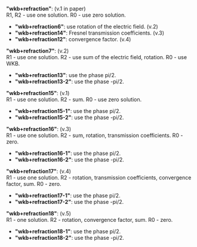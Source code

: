 **"wkb+refraction"**: (v.1 in paper)  
R1, R2 - use one solution. R0 - use zero solution.
  + **"wkb+refraction6"**: use rotation of the electric field. (v.2)
  + **"wkb+refraction14"**: Fresnel transmission coefficients. (v.3)
  + **"wkb+refraction12"**: convergence factor. (v.4)

**"wkb+refraction7"**: (v.2)  
R1 - use one solution. R2 - use sum of the electric field, rotation. R0
\- use WKB.
  + **"wkb+refraction13"**: use the phase pi/2.
  + **"wkb+refraction13-2"**: use the phase -pi/2.

**"wkb+refraction15"**: (v.1)  
R1 - use one solution. R2 - sum. R0 - use zero solution.
+   **"wkb+refraction15-1"**: use the phase pi/2.
+   **"wkb+refraction15-2"**: use the phase -pi/2.

**"wkb+refraction16"**: (v.3)  
R1 - use one solution. R2 - sum, rotation, transmission coefficients. R0
\- zero.
+   **"wkb+refraction16-1"**: use the phase pi/2.
+   **"wkb+refraction16-2"**: use the phase -pi/2.

**"wkb+refraction17"**: (v.4)  
R1 - use one solution. R2 - rotation, transmission coefficients,
convergence factor, sum. R0 - zero.
+   **"wkb+refraction17-1"**: use the phase pi/2.
+   **"wkb+refraction17-2"**: use the phase -pi/2.

**"wkb+refraction18"**: (v.5)  
R1 - one solution. R2 - rotation, convergence factor, sum. R0 - zero.
+   **"wkb+refraction18-1"**: use the phase pi/2.
+   **"wkb+refraction18-2"**: use the phase -pi/2.